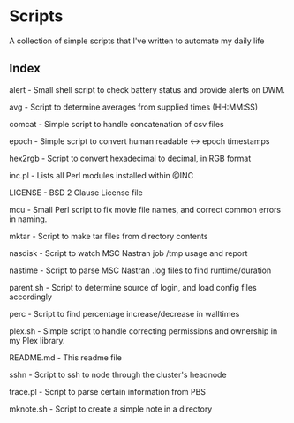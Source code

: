 # Scripts
A collection of simple scripts that I've written to automate my daily life

## Index

alert - Small shell script to check battery status and provide alerts on DWM.

avg     - Script to determine averages from supplied times (HH:MM:SS)

comcat - Simple script to handle concatenation of csv files

epoch - Simple script to convert human readable <-> epoch timestamps

hex2rgb - Script to convert hexadecimal to decimal, in RGB format

inc.pl - Lists all Perl modules installed within @INC

LICENSE - BSD 2 Clause License file

mcu - Small Perl script to fix movie file names, and correct common errors in naming.

mktar - Script to make tar files from directory contents

nasdisk - Script to watch MSC Nastran job /tmp usage and report

nastime - Script to parse MSC Nastran .log files to find runtime/duration

parent.sh - Script to determine source of login, and load config files accordingly

perc - Script to find percentage increase/decrease in walltimes

plex.sh - Simple script to handle correcting permissions and ownership in my Plex library. 

README.md - This readme file

sshn - Script to ssh to node through the cluster's headnode

trace.pl - Script to parse certain information from PBS

mknote.sh - Script to create a simple note in a directory
